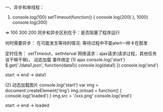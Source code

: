 一、异步和单线程：
1. console.log(100)
setTimeout(function() {
    console.log(200)
}, 1000)
console.log(300)

=> 100 300 200
同步和异步区别在于：是否阻塞了程序运行

何时需要异步：
在可能发生等待的情况:
等待过程中不能alert一样卡在那里

定时任务：
setTimeout，setInterval
网络请求：ajax请求(请求过程，其他任务该干嘛干嘛)， 动态<img>加载
事件绑定
(1) ajax
console.log('start')
$.get('./data1.json', function(data1){
    console.log(data1)
})
console.log('end')

start -> end -> data1

(2) 动态加载图片
console.log('start')
var img = document.createElement('img')
img.onload = function() {
    console.log('loaded')
}
img.src = '/xxx.png'
console.log('end')

start -> end -> loaded